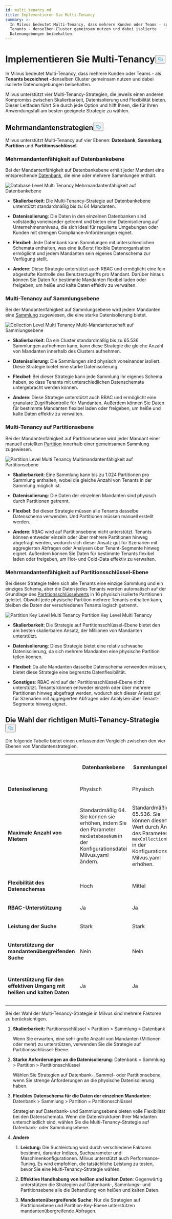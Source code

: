 ```yaml
---
id: multi_tenancy.md
title: Implementieren Sie Multi-Tenancy
summary: >-
  In Milvus bedeutet Multi-Tenancy, dass mehrere Kunden oder Teams - sogenannte
  Tenants - denselben Cluster gemeinsam nutzen und dabei isolierte
  Datenumgebungen beibehalten.
---
```

<h1 id="Implement-Multi-tenancy" class="common-anchor-header">Implementieren Sie Multi-Tenancy<button data-href="#Implement-Multi-tenancy" class="anchor-icon" translate="no">
      <svg translate="no"
        aria-hidden="true"
        focusable="false"
        height="20"
        version="1.1"
        viewBox="0 0 16 16"
        width="16"
      >
        <path
          fill="#0092E4"
          fill-rule="evenodd"
          d="M4 9h1v1H4c-1.5 0-3-1.69-3-3.5S2.55 3 4 3h4c1.45 0 3 1.69 3 3.5 0 1.41-.91 2.72-2 3.25V8.59c.58-.45 1-1.27 1-2.09C10 5.22 8.98 4 8 4H4c-.98 0-2 1.22-2 2.5S3 9 4 9zm9-3h-1v1h1c1 0 2 1.22 2 2.5S13.98 12 13 12H9c-.98 0-2-1.22-2-2.5 0-.83.42-1.64 1-2.09V6.25c-1.09.53-2 1.84-2 3.25C6 11.31 7.55 13 9 13h4c1.45 0 3-1.69 3-3.5S14.5 6 13 6z"
        ></path>
      </svg>
    </button></h1><p>In Milvus bedeutet Multi-Tenancy, dass mehrere Kunden oder Teams - als <strong>Tenants bezeichnet -</strong>denselben Cluster gemeinsam nutzen und dabei isolierte Datenumgebungen beibehalten.</p>
<p>Milvus unterstützt vier Multi-Tenancy-Strategien, die jeweils einen anderen Kompromiss zwischen Skalierbarkeit, Datenisolierung und Flexibilität bieten. Dieser Leitfaden führt Sie durch jede Option und hilft Ihnen, die für Ihren Anwendungsfall am besten geeignete Strategie zu wählen.</p>
<h2 id="Multi-tenancy-strategies" class="common-anchor-header">Mehrmandantenstrategien<button data-href="#Multi-tenancy-strategies" class="anchor-icon" translate="no">
      <svg translate="no"
        aria-hidden="true"
        focusable="false"
        height="20"
        version="1.1"
        viewBox="0 0 16 16"
        width="16"
      >
        <path
          fill="#0092E4"
          fill-rule="evenodd"
          d="M4 9h1v1H4c-1.5 0-3-1.69-3-3.5S2.55 3 4 3h4c1.45 0 3 1.69 3 3.5 0 1.41-.91 2.72-2 3.25V8.59c.58-.45 1-1.27 1-2.09C10 5.22 8.98 4 8 4H4c-.98 0-2 1.22-2 2.5S3 9 4 9zm9-3h-1v1h1c1 0 2 1.22 2 2.5S13.98 12 13 12H9c-.98 0-2-1.22-2-2.5 0-.83.42-1.64 1-2.09V6.25c-1.09.53-2 1.84-2 3.25C6 11.31 7.55 13 9 13h4c1.45 0 3-1.69 3-3.5S14.5 6 13 6z"
        ></path>
      </svg>
    </button></h2><p>Milvus unterstützt Multi-Tenancy auf vier Ebenen: <strong>Datenbank</strong>, <strong>Sammlung</strong>, <strong>Partition</strong> und <strong>Partitionsschlüssel</strong>.</p>
<h3 id="Database-level-multi-tenancy" class="common-anchor-header">Mehrmandantenfähigkeit auf Datenbankebene</h3><p>Bei der Mandantenfähigkeit auf Datenbankebene erhält jeder Mandant eine entsprechende <a href="/docs/de/manage_databases.md">Datenbank</a>, die eine oder mehrere Sammlungen enthält.</p>
<p>
  
   <span class="img-wrapper"> <img translate="no" src="/docs/v2.5.x/assets/database-level-multi-tenancy.png" alt="Database Level Multi Tenancy" class="doc-image" id="database-level-multi-tenancy" />
   </span> <span class="img-wrapper"> <span>Mehrmandantenfähigkeit auf Datenbankebene</span> </span></p>
<ul>
<li><p><strong>Skalierbarkeit</strong>: Die Multi-Tenancy-Strategie auf Datenbankebene unterstützt standardmäßig bis zu 64 Mandanten.</p></li>
<li><p><strong>Datenisolierung</strong>: Die Daten in den einzelnen Datenbanken sind vollständig voneinander getrennt und bieten eine Datenisolierung auf Unternehmensniveau, die sich ideal für regulierte Umgebungen oder Kunden mit strengen Compliance-Anforderungen eignet.</p></li>
<li><p><strong>Flexibel</strong>: Jede Datenbank kann Sammlungen mit unterschiedlichen Schemata enthalten, was eine äußerst flexible Datenorganisation ermöglicht und jedem Mandanten sein eigenes Datenschema zur Verfügung stellt.</p></li>
<li><p><strong>Andere</strong>: Diese Strategie unterstützt auch RBAC und ermöglicht eine fein abgestufte Kontrolle des Benutzerzugriffs pro Mandant. Darüber hinaus können Sie Daten für bestimmte Mandanten flexibel laden oder freigeben, um heiße und kalte Daten effektiv zu verwalten.</p></li>
</ul>
<h3 id="Collection-level-multi-tenancy" class="common-anchor-header">Multi-Tenancy auf Sammlungsebene</h3><p>Bei der Mandantenfähigkeit auf Sammlungsebene wird jedem Mandanten eine <a href="/docs/de/manage-collections.md">Sammlung</a> zugewiesen, die eine starke Datenisolierung bietet.</p>
<p>
  
   <span class="img-wrapper"> <img translate="no" src="/docs/v2.5.x/assets/collection-level-multi-tenancy.png" alt="Collection Level Multi Tenancy" class="doc-image" id="collection-level-multi-tenancy" />
   </span> <span class="img-wrapper"> <span>Multi-Mandantenschaft auf Sammlungsebene</span> </span></p>
<ul>
<li><p><strong>Skalierbarkeit</strong>: Da ein Cluster standardmäßig bis zu 65.536 Sammlungen aufnehmen kann, kann diese Strategie die gleiche Anzahl von Mandanten innerhalb des Clusters aufnehmen.</p></li>
<li><p><strong>Datenisolierung</strong>: Die Sammlungen sind physisch voneinander isoliert. Diese Strategie bietet eine starke Datenisolierung.</p></li>
<li><p><strong>Flexibel</strong>: Bei dieser Strategie kann jede Sammlung ihr eigenes Schema haben, so dass Tenants mit unterschiedlichen Datenschemata untergebracht werden können.</p></li>
<li><p><strong>Andere</strong>: Diese Strategie unterstützt auch RBAC und ermöglicht eine granulare Zugriffskontrolle für Mandanten. Außerdem können Sie Daten für bestimmte Mandanten flexibel laden oder freigeben, um heiße und kalte Daten effektiv zu verwalten.</p></li>
</ul>
<h3 id="Partition-level-multi-tenancy" class="common-anchor-header">Multi-Tenancy auf Partitionsebene</h3><p>Bei der Mandantenfähigkeit auf Partitionsebene wird jeder Mandant einer manuell erstellten <a href="/docs/de/manage-partitions.md">Partition</a> innerhalb einer gemeinsamen Sammlung zugewiesen.</p>
<p>
  
   <span class="img-wrapper"> <img translate="no" src="/docs/v2.5.x/assets/partition-level-multi-tenancy.png" alt="Partition Level Multi Tenancy" class="doc-image" id="partition-level-multi-tenancy" />
   </span> <span class="img-wrapper"> <span>Multimandantenfähigkeit auf Partitionsebene</span> </span></p>
<ul>
<li><p><strong>Skalierbarkeit</strong>: Eine Sammlung kann bis zu 1.024 Partitionen pro Sammlung enthalten, wobei die gleiche Anzahl von Tenants in der Sammlung möglich ist.</p></li>
<li><p><strong>Datenisolierung</strong>: Die Daten der einzelnen Mandanten sind physisch durch Partitionen getrennt.</p></li>
<li><p><strong>Flexibel</strong>: Bei dieser Strategie müssen alle Tenants dasselbe Datenschema verwenden. Und Partitionen müssen manuell erstellt werden.</p></li>
<li><p><strong>Andere</strong>: RBAC wird auf Partitionsebene nicht unterstützt. Tenants können entweder einzeln oder über mehrere Partitionen hinweg abgefragt werden, wodurch sich dieser Ansatz gut für Szenarien mit aggregierten Abfragen oder Analysen über Tenant-Segmente hinweg eignet. Außerdem können Sie Daten für bestimmte Tenants flexibel laden oder freigeben, um Hot- und Cold-Data effektiv zu verwalten.</p></li>
</ul>
<h3 id="Partition-key-level-multi-tenancy" class="common-anchor-header">Mehrmandantenfähigkeit auf Partitionsschlüssel-Ebene</h3><p>Bei dieser Strategie teilen sich alle Tenants eine einzige Sammlung und ein einziges Schema, aber die Daten jedes Tenants werden automatisch auf der Grundlage des <a href="/docs/de/use-partition-key.md">Partitionsschlüsselwerts</a> in 16 physisch isolierte Partitionen geleitet. Obwohl jede physische Partition mehrere Tenants enthalten kann, bleiben die Daten der verschiedenen Tenants logisch getrennt.</p>
<p>
  
   <span class="img-wrapper"> <img translate="no" src="/docs/v2.5.x/assets/partition-key-level-multi-tenancy.png" alt="Partition Key Level Multi Tenancy" class="doc-image" id="partition-key-level-multi-tenancy" />
   </span> <span class="img-wrapper"> <span>Partition Key Level Multi Tenancy</span> </span></p>
<ul>
<li><p><strong>Skalierbarkeit</strong>: Die Strategie auf Partitionsschlüssel-Ebene bietet den am besten skalierbaren Ansatz, der Millionen von Mandanten unterstützt.</p></li>
<li><p><strong>Datenisolierung</strong>: Diese Strategie bietet eine relativ schwache Datenisolierung, da sich mehrere Mandanten eine physische Partition teilen können.</p></li>
<li><p><strong>Flexibel</strong>: Da alle Mandanten dasselbe Datenschema verwenden müssen, bietet diese Strategie eine begrenzte Datenflexibilität.</p></li>
<li><p><strong>Sonstiges</strong>: RBAC wird auf der Partitionsschlüssel-Ebene nicht unterstützt. Tenants können entweder einzeln oder über mehrere Partitionen hinweg abgefragt werden, wodurch sich dieser Ansatz gut für Szenarien mit aggregierten Abfragen oder Analysen über Tenant-Segmente hinweg eignet.</p></li>
</ul>
<h2 id="Choosing-the-right-multi-tenancy-strategy" class="common-anchor-header">Die Wahl der richtigen Multi-Tenancy-Strategie<button data-href="#Choosing-the-right-multi-tenancy-strategy" class="anchor-icon" translate="no">
      <svg translate="no"
        aria-hidden="true"
        focusable="false"
        height="20"
        version="1.1"
        viewBox="0 0 16 16"
        width="16"
      >
        <path
          fill="#0092E4"
          fill-rule="evenodd"
          d="M4 9h1v1H4c-1.5 0-3-1.69-3-3.5S2.55 3 4 3h4c1.45 0 3 1.69 3 3.5 0 1.41-.91 2.72-2 3.25V8.59c.58-.45 1-1.27 1-2.09C10 5.22 8.98 4 8 4H4c-.98 0-2 1.22-2 2.5S3 9 4 9zm9-3h-1v1h1c1 0 2 1.22 2 2.5S13.98 12 13 12H9c-.98 0-2-1.22-2-2.5 0-.83.42-1.64 1-2.09V6.25c-1.09.53-2 1.84-2 3.25C6 11.31 7.55 13 9 13h4c1.45 0 3-1.69 3-3.5S14.5 6 13 6z"
        ></path>
      </svg>
    </button></h2><p>Die folgende Tabelle bietet einen umfassenden Vergleich zwischen den vier Ebenen von Mandantenstrategien.</p>
<table>
   <tr>
     <th></th>
     <th><p><strong>Datenbankebene</strong></p></th>
     <th><p><strong>Sammlungsebene</strong></p></th>
     <th><p><strong>Partitionsebene</strong></p></th>
     <th><p><strong>Partitionsschlüssel-Ebene</strong></p></th>
   </tr>
   <tr>
     <td><p><strong>Datenisolierung</strong></p></td>
     <td><p>Physisch</p></td>
     <td><p>Physisch</p></td>
     <td><p>Physisch</p></td>
     <td><p>Physisch + Logisch</p></td>
   </tr>
   <tr>
     <td><p><strong>Maximale Anzahl von Mietern</strong></p></td>
     <td><p>Standardmäßig 64. Sie können sie erhöhen, indem Sie den Parameter <code translate="no">maxDatabaseNum</code> in der Konfigurationsdatei Milvus.yaml ändern. </p></td>
     <td><p>Standardmäßig 65.536. Sie können diesen Wert durch Ändern des Parameters <code translate="no">maxCollectionNum</code> in der Konfigurationsdatei Milvus.yaml erhöhen.</p></td>
     <td><p>Bis zu 1.024 pro Sammlung. </p></td>
     <td><p>Millionen</p></td>
   </tr>
   <tr>
     <td><p><strong>Flexibilität des Datenschemas</strong></p></td>
     <td><p>Hoch</p></td>
     <td><p>Mittel</p></td>
     <td><p>Niedrig</p></td>
     <td><p>Niedrig</p></td>
   </tr>
   <tr>
     <td><p><strong>RBAC-Unterstützung</strong></p></td>
     <td><p>Ja</p></td>
     <td><p>Ja</p></td>
     <td><p>Nein</p></td>
     <td><p>Nein</p></td>
   </tr>
   <tr>
     <td><p><strong>Leistung der Suche</strong></p></td>
     <td><p>Stark</p></td>
     <td><p>Stark</p></td>
     <td><p>Mittel</p></td>
     <td><p>Mittel</p></td>
   </tr>
   <tr>
     <td><p><strong>Unterstützung der mandantenübergreifenden Suche</strong></p></td>
     <td><p>Nein</p></td>
     <td><p>Nein</p></td>
     <td><p>Ja</p></td>
     <td><p>Ja</p></td>
   </tr>
   <tr>
     <td><p><strong>Unterstützung für den effektiven Umgang mit heißen und kalten Daten</strong></p></td>
     <td><p>Ja</p></td>
     <td><p>Ja</p></td>
     <td><p>Ja</p></td>
     <td><p>Nein Derzeit nicht unterstützt für die Partition Key-Level-Strategie.</p></td>
   </tr>
</table>
<p>Bei der Wahl der Multi-Tenancy-Strategie in Milvus sind mehrere Faktoren zu berücksichtigen.</p>
<ol>
<li><p><strong>Skalierbarkeit:</strong> Partitionsschlüssel &gt; Partition &gt; Sammlung &gt; Datenbank</p>
<p>Wenn Sie erwarten, eine sehr große Anzahl von Mandanten (Millionen oder mehr) zu unterstützen, verwenden Sie die Strategie auf Partitionsschlüssel-Ebene.</p></li>
<li><p><strong>Starke Anforderungen an die Datenisolierung</strong>: Datenbank = Sammlung &gt; Partition &gt; Partitionsschlüssel</p>
<p>Wählen Sie Strategien auf Datenbank-, Sammel- oder Partitionsebene, wenn Sie strenge Anforderungen an die physische Datenisolierung haben.</p></li>
<li><p><strong>Flexibles Datenschema für die Daten der einzelnen Mandanten:</strong> Datenbank &gt; Sammlung &gt; Partition = Partitionsschlüssel</p>
<p>Strategien auf Datenbank- und Sammlungsebene bieten volle Flexibilität bei den Datenschemata. Wenn die Datenstrukturen Ihrer Mandanten unterschiedlich sind, wählen Sie die Multi-Tenancy-Strategie auf Datenbank- oder Sammlungsebene.</p></li>
<li><p><strong>Andere</strong></p>
<ol>
<li><p><strong>Leistung:</strong> Die Suchleistung wird durch verschiedene Faktoren bestimmt, darunter Indizes, Suchparameter und Maschinenkonfigurationen. Milvus unterstützt auch Performance-Tuning. Es wird empfohlen, die tatsächliche Leistung zu testen, bevor Sie eine Multi-Tenancy-Strategie wählen.</p></li>
<li><p><strong>Effektive Handhabung von heißen und kalten Daten</strong>: Gegenwärtig unterstützen die Strategien auf Datenbank-, Sammlungs- und Partitionsebene alle die Behandlung von heißen und kalten Daten.</p></li>
<li><p><strong>Mandantenübergreifende Suche</strong>: Nur die Strategien auf Partitionsebene und Partition-Key-Ebene unterstützen mandantenübergreifende Abfragen.</p></li>
</ol></li>
</ol>
